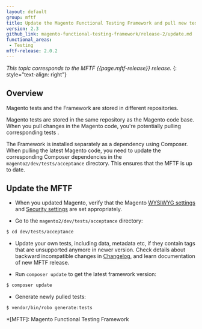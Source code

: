 ```yaml
---
layout: default
group: mftf
title: Update the Magento Functional Testing Framework and pull new tests
version: 2.3
github_link: magento-functional-testing-framework/release-2/update.md
functional_areas:
 - Testing
mftf-release: 2.0.2
---
```


_This topic corresponds to the MFTF {{page.mftf-release}} release._
{: style="text-align: right"}

## Overview

Magento tests and the Framework are stored in different repositories.

Magento tests are stored in the same repository as the Magento code base.
When you pull changes in the Magento code, you're potentially pulling corresponding tests .

The Framework is installed separately as a dependency using Composer.
When pulling the latest Magento code, you need to update the corresponding Composer dependencies in the `magento2/dev/tests/acceptance` directory. This ensures that the MFTF is up to date.

## Update the MFTF

* When you updated Magento, verify that the Magento [WYSIWYG settings] and [Security settings] are set appropriately.

* Go to the `magento2/dev/tests/acceptance` directory:

```bash
$ cd dev/tests/acceptance
```

* Update your own tests, including data, metadata etc, if they contain tags that are unsupported anymore in newer version. Check details about backward incompatible changes in [Changelog], and learn documentation of new MFTF release.

* Run `composer update` to get the latest framework version:

```bash
$ composer update
```

* Generate newly pulled tests:

```bash
$ vendor/bin/robo generate:tests
```

<!-- LINK DEFINITIONS -->

[Changelog]: ../changelog.html
[`develop`]: https://github.com/magento/magento2-functional-testing-framework
[WYSIWYG settings]: getting-started.html#wysiwyg-settings
[Security settings]: getting-started.html#security-settings

<!-- Abbreviations -->

*[MFTF]: Magento Functional Testing Framework